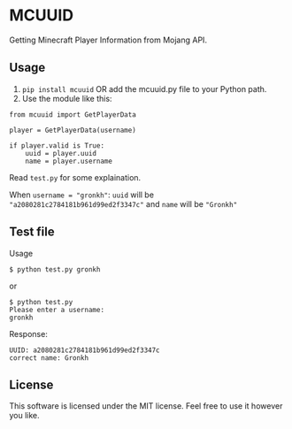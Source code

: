 # MCUUID
Getting Minecraft Player Information from Mojang API.

## Usage
1. `pip install mcuuid` OR add the mcuuid.py file to your Python path.
2. Use the module like this:

```
from mcuuid import GetPlayerData

player = GetPlayerData(username)

if player.valid is True:
    uuid = player.uuid
    name = player.username
```

Read `test.py` for some explaination.

When `username = "gronkh"`:
`uuid` will be `"a2080281c2784181b961d99ed2f3347c"`
and `name` will be `"Gronkh"`

## Test file
Usage
```
$ python test.py gronkh
```
or
```
$ python test.py
Please enter a username:
gronkh
```

Response:
```
UUID: a2080281c2784181b961d99ed2f3347c
correct name: Gronkh
```

## License
This software is licensed under the MIT license. Feel free to use it however you like.
